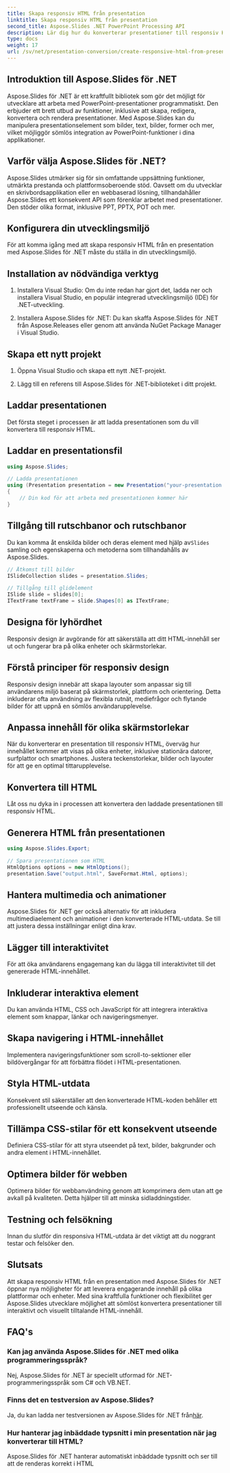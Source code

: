 ```yaml
---
title: Skapa responsiv HTML från presentation
linktitle: Skapa responsiv HTML från presentation
second_title: Aspose.Slides .NET PowerPoint Processing API
description: Lär dig hur du konverterar presentationer till responsiv HTML med Aspose.Slides för .NET. Skapa engagerande innehåll som anpassas sömlöst på olika enheter.
type: docs
weight: 17
url: /sv/net/presentation-conversion/create-responsive-html-from-presentation/
---
```


## Introduktion till Aspose.Slides för .NET

Aspose.Slides för .NET är ett kraftfullt bibliotek som gör det möjligt för utvecklare att arbeta med PowerPoint-presentationer programmatiskt. Den erbjuder ett brett utbud av funktioner, inklusive att skapa, redigera, konvertera och rendera presentationer. Med Aspose.Slides kan du manipulera presentationselement som bilder, text, bilder, former och mer, vilket möjliggör sömlös integration av PowerPoint-funktioner i dina applikationer.

## Varför välja Aspose.Slides för .NET?

Aspose.Slides utmärker sig för sin omfattande uppsättning funktioner, utmärkta prestanda och plattformsoberoende stöd. Oavsett om du utvecklar en skrivbordsapplikation eller en webbaserad lösning, tillhandahåller Aspose.Slides ett konsekvent API som förenklar arbetet med presentationer. Den stöder olika format, inklusive PPT, PPTX, POT och mer.

## Konfigurera din utvecklingsmiljö

För att komma igång med att skapa responsiv HTML från en presentation med Aspose.Slides för .NET måste du ställa in din utvecklingsmiljö.

## Installation av nödvändiga verktyg

1. Installera Visual Studio: Om du inte redan har gjort det, ladda ner och installera Visual Studio, en populär integrerad utvecklingsmiljö (IDE) för .NET-utveckling.

2. Installera Aspose.Slides för .NET: Du kan skaffa Aspose.Slides för .NET från Aspose.Releases eller genom att använda NuGet Package Manager i Visual Studio.

## Skapa ett nytt projekt

1. Öppna Visual Studio och skapa ett nytt .NET-projekt.

2. Lägg till en referens till Aspose.Slides för .NET-biblioteket i ditt projekt.

## Laddar presentationen

Det första steget i processen är att ladda presentationen som du vill konvertera till responsiv HTML.

## Laddar en presentationsfil

```csharp
using Aspose.Slides;

// Ladda presentationen
using (Presentation presentation = new Presentation("your-presentation.pptx"))
{
    // Din kod för att arbeta med presentationen kommer här
}
```

## Tillgång till rutschbanor och rutschbanor

 Du kan komma åt enskilda bilder och deras element med hjälp av`Slides` samling och egenskaperna och metoderna som tillhandahålls av Aspose.Slides.

```csharp
// Åtkomst till bilder
ISlideCollection slides = presentation.Slides;

// Tillgång till glidelement
ISlide slide = slides[0];
ITextFrame textFrame = slide.Shapes[0] as ITextFrame;
```

## Designa för lyhördhet

Responsiv design är avgörande för att säkerställa att ditt HTML-innehåll ser ut och fungerar bra på olika enheter och skärmstorlekar.

## Förstå principer för responsiv design

Responsiv design innebär att skapa layouter som anpassar sig till användarens miljö baserat på skärmstorlek, plattform och orientering. Detta inkluderar ofta användning av flexibla rutnät, mediefrågor och flytande bilder för att uppnå en sömlös användarupplevelse.

## Anpassa innehåll för olika skärmstorlekar

När du konverterar en presentation till responsiv HTML, överväg hur innehållet kommer att visas på olika enheter, inklusive stationära datorer, surfplattor och smartphones. Justera teckenstorlekar, bilder och layouter för att ge en optimal tittarupplevelse.

## Konvertera till HTML

Låt oss nu dyka in i processen att konvertera den laddade presentationen till responsiv HTML.

## Generera HTML från presentationen

```csharp
using Aspose.Slides.Export;

// Spara presentationen som HTML
HtmlOptions options = new HtmlOptions();
presentation.Save("output.html", SaveFormat.Html, options);
```

## Hantera multimedia och animationer

Aspose.Slides för .NET ger också alternativ för att inkludera multimediaelement och animationer i den konverterade HTML-utdata. Se till att justera dessa inställningar enligt dina krav.

## Lägger till interaktivitet

För att öka användarens engagemang kan du lägga till interaktivitet till det genererade HTML-innehållet.

## Inkluderar interaktiva element

Du kan använda HTML, CSS och JavaScript för att integrera interaktiva element som knappar, länkar och navigeringsmenyer.

## Skapa navigering i HTML-innehållet

Implementera navigeringsfunktioner som scroll-to-sektioner eller bildövergångar för att förbättra flödet i HTML-presentationen.

## Styla HTML-utdata

Konsekvent stil säkerställer att den konverterade HTML-koden behåller ett professionellt utseende och känsla.

## Tillämpa CSS-stilar för ett konsekvent utseende

Definiera CSS-stilar för att styra utseendet på text, bilder, bakgrunder och andra element i HTML-innehållet.

## Optimera bilder för webben

Optimera bilder för webbanvändning genom att komprimera dem utan att ge avkall på kvaliteten. Detta hjälper till att minska sidladdningstider.

## Testning och felsökning

Innan du slutför din responsiva HTML-utdata är det viktigt att du noggrant testar och felsöker den.

## Slutsats

Att skapa responsiv HTML från en presentation med Aspose.Slides för .NET öppnar nya möjligheter för att leverera engagerande innehåll på olika plattformar och enheter. Med sina kraftfulla funktioner och flexibilitet ger Aspose.Slides utvecklare möjlighet att sömlöst konvertera presentationer till interaktivt och visuellt tilltalande HTML-innehåll.

## FAQ's

### Kan jag använda Aspose.Slides för .NET med olika programmeringsspråk?

Nej, Aspose.Slides för .NET är speciellt utformad för .NET-programmeringsspråk som C# och VB.NET.

### Finns det en testversion av Aspose.Slides?

 Ja, du kan ladda ner testversionen av Aspose.Slides för .NET från[här](https://downloads.aspose.com/slides/net).

### Hur hanterar jag inbäddade typsnitt i min presentation när jag konverterar till HTML?

Aspose.Slides för .NET hanterar automatiskt inbäddade typsnitt och ser till att de renderas korrekt i HTML